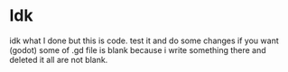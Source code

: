 # Idk
idk what I done but this is code. test it and do some changes if you want (godot)
some of .gd file is blank because i write something there and deleted it 
all are not blank.


